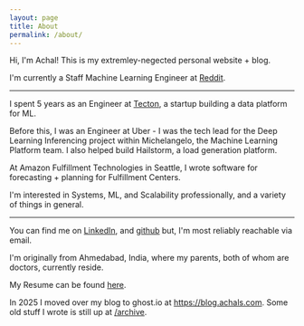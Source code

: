 ```yaml
---
layout: page
title: About
permalink: /about/
---
```


Hi, I'm Achal! This is my extremley-negected personal website + blog.

I'm currently a Staff Machine Learning Engineer at [Reddit](https://reddit.com/).


---

I spent 5 years as an Engineer at [Tecton](https://tecton.ai), a startup building a data platform for ML.

Before this, I was an Engineer at Uber - I was the tech lead for the Deep Learning Inferencing project within Michelangelo, the Machine Learning Platform team. I also helped build Hailstorm, a load generation platform.

At Amazon Fulfillment Technologies in Seattle, I wrote software for forecasting + planning for Fulfillment Centers.

I'm interested in Systems, ML, and Scalability professionally, and a variety of things in general.

---


You can find me on [LinkedIn](https://www.linkedin.com/in/achalnshah/), and [github](https://github.com/achals) but, I'm most reliably reachable via email.

I'm originally from Ahmedabad, India, where my parents, both of whom are doctors, currently reside.

My Resume can be found [here](/resume.pdf).

In 2025 I moved over my blog to ghost.io at https://blog.achals.com.
Some old stuff I wrote is still up at [/archive](/archive).
